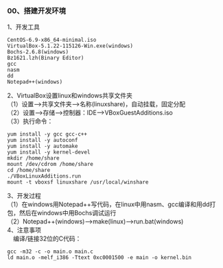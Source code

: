 ### 00、搭建开发环境
1、开发工具
```
CentOS-6.9-x86_64-minimal.iso
VirtualBox-5.1.22-115126-Win.exe(windows)
Bochs-2.6.8(windows)
Bz1621.lzh(Binary Editor)
gcc
nasm
dd
Notepad++(windows)
```
2、VirtualBox设置linux和windows共享文件夹  
（1）设置-->共享文件夹-->名称(linuxshare)，自动挂载，固定分配  
（2）设置-->存储-->控制器：IDE-->VBoxGuestAdditions.iso  
（3）执行命令：
```
yum install -y gcc gcc-c++
yum install -y autoconf
yum install -y automake
yum install -y kernel-devel
mkdir /home/share
mount /dev/cdrom /home/share
cd /home/share
./VBoxLinuxAdditions.run
mount -t vboxsf linuxshare /usr/local/winshare
```
3、开发过程  
（1）在windows用Notepad++写代码，在linux中用nasm、gcc编译和用dd打包，然后在windows中用Bochs调试运行  
（2）Notepad++(windows)-->make(linux)-->run.bat(windows)  
4、注意事项  
&emsp;编译/链接32位的C代码：
```
gcc -m32 -c -o main.o main.c
ld main.o -melf_i386 -Ttext 0xc0001500 -e main -o kernel.bin
```
